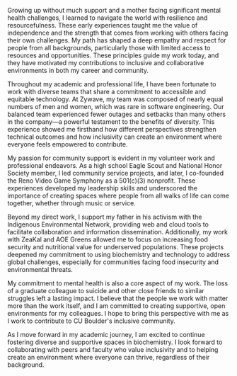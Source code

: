 Growing up without much support and a mother facing significant mental health challenges, I learned to navigate the world with resilience and resourcefulness. These early experiences taught me the value of independence and the strength that comes from working with others facing their own challenges. My path has shaped a deep empathy and respect for people from all backgrounds, particularly those with limited access to resources and opportunities. These principles guide my work today, and they have motivated my contributions to inclusive and collaborative environments in both my career and community.

Throughout my academic and professional life, I have been fortunate to work with diverse teams that share a commitment to accessible and equitable technology. At Zywave, my team was composed of nearly equal numbers of men and women, which was rare in software engineering. Our balanced team experienced fewer outages and setbacks than many others in the company—a powerful testament to the benefits of diversity. This experience showed me firsthand how different perspectives strengthen technical outcomes and how inclusivity can create an environment where everyone feels empowered to contribute.

My passion for community support is evident in my volunteer work and professional endeavors. As a high school Eagle Scout and National Honor Society member, I led community service projects, and later, I co-founded the Reno Video Game Symphony as a 501(c)(3) nonprofit. These experiences developed my leadership skills and underscored the importance of creating spaces where people from all walks of life can come together, whether through music or service.

Beyond my direct work, I support my father in his activism with the Indigenous Environmental Network, providing web and cloud tools to facilitate collaboration and information dissemination. Additionally, my work with ZeaKal and AOE Greens allowed me to focus on increasing food security and nutritional value for underserved populations. These projects deepened my commitment to using biochemistry and technology to address global challenges, especially for communities facing food insecurity and environmental threats.

My commitment to mental health is also a core aspect of my work. The loss of a graduate colleague to suicide and other close friends to similar struggles left a lasting impact. I believe that the people we work with matter more than the work itself, and I am committed to creating supportive, open environments for my colleagues. I hope to bring this perspective with me as I work to contribute to CU Boulder's inclusive community.

As I move forward in my academic journey, I am excited to continue fostering diverse and supportive spaces in biochemistry. I look forward to collaborating with peers and faculty who value inclusivity and to helping create an environment where everyone can thrive, regardless of their background.